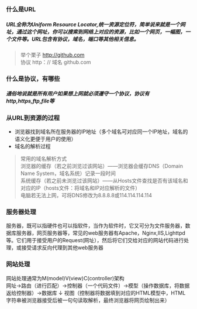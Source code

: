 ### 什么是URL
##### URL全称为Uniform Resource Locator,统一资源定位符，简单说来就是一个网址，通过这个网址，你可以搜索到网络上对应的资源，比如一个网页，一幅图，一个文件等。URL包含有协议，域名，端口等其他相关信息。
> 举个栗子  http://github.com   
协议 http：//      域名 github.com

### 什么是协议，有哪些
##### 通俗地说就是所有用户如果想上网就必须遵守一个协议，协议有http,https,ftp,file等

### 从URL到资源的过程
- 浏览器找到域名所在服务器的IP地址（多个域名可对应同一个IP地址，域名的语义化更便于用户的使用）
- 域名的解析过程
> 常用的域名解析方式<br/>
浏览器的缓存（若之前浏览过该网站）——浏览器会缓存DNS（Domain Name System，域名系统）记录一段时间<br/>
系统缓存（若之前未浏览过该网站）——从Hosts文件查找是否有该域名和对应的IP（hosts文件：将域名和IP对应解析的文件）<br/>
电脑若无法上网，可将DNS修改为8.8.8.8或114.114.114.114

### 服务器处理
服务器，既可以指硬件也可以指软件，当作为软件时，它又可分为文件服务器，数据库服务器，网页服务器等，常见的web服务器有Apache，Nginx,IIS,Lighttpd等。它们用于接受用户的Request(网址），然后将它们交给对应的网站代码进行处理，或接受请求反向代理到其他web服务器

### 网站处理
网站处理通常为M(model)V(view)C(controller)架构<br/>
网址→路由（进行匹配）→控制器（一个代码文件）→模型（操作数据库，将数据返给控制器）→数据库
                      ↓
                     视图（控制器将数据填到对应的HTML模型中，HTML字符串被浏览器接受后被一句句读取解析，最终浏览器将网页绘制出来）
